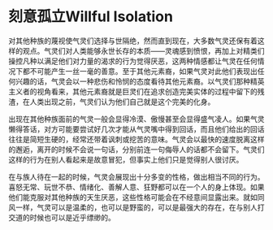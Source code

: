# 刻意孤立Willful Isolation

对其他种族的蔑视使气灵们选择与世隔绝，然而直到现在，大多数气灵还保有着这样的观点。气灵们对人类能够永世长存的本质——灵魂感到愤恨，再加上对精类们操控凡种以满足他们对力量的渴求的行为觉得厌恶，这两种情感都让气灵在任何情况下都不可能产生一丝一毫的善意。至于其他元素裔，如果气灵对此他们表现出任何兴趣的话，气灵会以一种悲伤和怜悯的态度看待其他元素裔。以气灵们那种精英主义者的视角看来，其他元素裔就是巨灵们在追求创造完美实体的过程中留下的残渣，在人类出现之前，气灵们认为他们自己就是这个完美的化身。

出现在其他种族面前的气灵一般会显得冷漠、傲慢甚至会显得盛气凌人。如果气灵懒得答话，对方可能要尝试好几次才能从气灵嘴中得到回话，而且他们给出的回话往往是简短生硬的，经常还带着讽刺或挖苦的意味。气灵会以最快的速度脱离这样的邂逅，离开的时候不会说一句话，分别前连一句侮辱人的话都不会留下。气灵们这样的行为在别人看起来是故意冒犯，但事实上他们只是觉得别人很讨厌。

在与族人待在一起的时候，气灵会展现出十分多变的性格，做出相当不同的行为。喜怒无常、玩世不恭、情绪化、善解人意、狂野都可以在一个人的身上体现。如果他们能克服对其他种族的天生厌恶，这些性格可能会在不经意间显露出来。就如同风一样，气灵可以是温柔的，也可以是野蛮的，可以是最强大的存在，在与别人打交道的时候也可以是近乎缥缈的。

